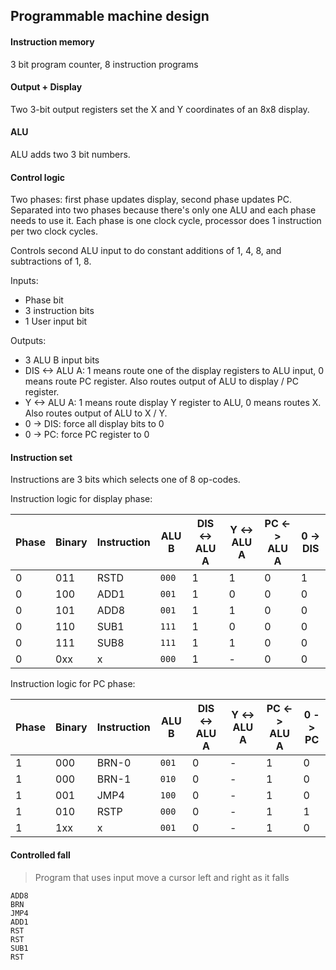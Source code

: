 ## Programmable machine design

#### Instruction memory
3 bit program counter, 8 instruction programs

#### Output + Display
Two 3-bit output registers set the X and Y coordinates of an 8x8 display. 

#### ALU
ALU adds two 3 bit numbers.

#### Control logic
Two phases: first phase updates display, second phase updates PC. Separated into two phases because there's only one ALU and each phase needs to use it. Each phase is one clock cycle, processor does 1 instruction per two clock cycles.

Controls second ALU input to do constant additions of 1, 4, 8, and subtractions of 1, 8. 

Inputs:

- Phase bit
- 3 instruction bits
- 1 User input bit

Outputs: 
- 3 ALU B input bits
- DIS <-> ALU A: 1 means route one of the display registers to ALU input, 0 means route PC register. Also routes output of ALU to display / PC register.
- Y <-> ALU A: 1 means route display Y register to ALU, 0 means routes X. Also routes output of ALU to X / Y.
- 0 -> DIS: force all display bits to 0
- 0 -> PC: force PC register to 0

#### Instruction set
Instructions are 3 bits which selects one of 8 op-codes.

Instruction logic for display phase:

| Phase | Binary | Instruction | ALU B     | DIS <-> ALU A | Y <-> ALU A | PC <-> ALU A | 0 -> DIS  |
| ----- | ------ | ----------- | --------- | ------------- | ----------  | ------------ | --------- |
| 0     | 011    | RSTD        | ```000``` | 1             | 1           | 0            | 1         |
| 0     | 100    | ADD1        | ```001``` | 1             | 0           | 0            | 0         |
| 0     | 101    | ADD8        | ```001``` | 1             | 1           | 0            | 0         |
| 0     | 110    | SUB1        | ```111``` | 1             | 0           | 0            | 0         |
| 0     | 111    | SUB8        | ```111``` | 1             | 1           | 0            | 0         |
| 0     | 0xx    | x           | ```000``` | 1             | -           | 0            | 0         |

Instruction logic for PC phase:

| Phase | Binary | Instruction | ALU B     | DIS <-> ALU A | Y <-> ALU A | PC <-> ALU A | 0 -> PC |
| ----- | ------ | ----------- | --------- | ------------- | ----------- | ------------ | ------- | 
| 1     | 000    | BRN-0       | ```001``` | 0             | -           | 1            | 0       |
| 1     | 000    | BRN-1       | ```010``` | 0             | -           | 1            | 0       |
| 1     | 001    | JMP4        | ```100``` | 0             | -           | 1            | 0       |
| 1     | 010    | RSTP        | ```000``` | 0             | -           | 1            | 1       |
| 1     | 1xx    | x           | ```001``` | 0             | -           | 1            | 0       |

#### Controlled fall
> Program that uses input move a cursor left and right as it falls

```
ADD8
BRN
JMP4
ADD1
RST
RST
SUB1
RST
```
